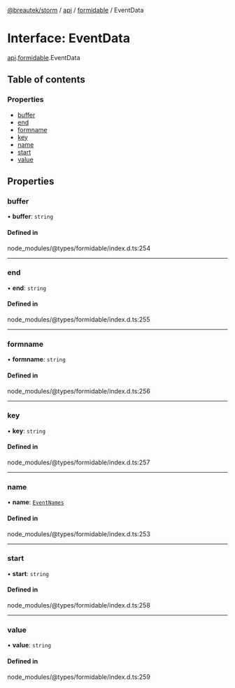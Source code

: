 [@breautek/storm](../README.md) / [api](../modules/api.md) / [formidable](../modules/api.formidable.md) / EventData

# Interface: EventData

[api](../modules/api.md).[formidable](../modules/api.formidable.md).EventData

## Table of contents

### Properties

- [buffer](api.formidable.EventData.md#buffer)
- [end](api.formidable.EventData.md#end)
- [formname](api.formidable.EventData.md#formname)
- [key](api.formidable.EventData.md#key)
- [name](api.formidable.EventData.md#name)
- [start](api.formidable.EventData.md#start)
- [value](api.formidable.EventData.md#value)

## Properties

### buffer

• **buffer**: `string`

#### Defined in

node_modules/@types/formidable/index.d.ts:254

___

### end

• **end**: `string`

#### Defined in

node_modules/@types/formidable/index.d.ts:255

___

### formname

• **formname**: `string`

#### Defined in

node_modules/@types/formidable/index.d.ts:256

___

### key

• **key**: `string`

#### Defined in

node_modules/@types/formidable/index.d.ts:257

___

### name

• **name**: [`EventNames`](../modules/api.formidable.md#eventnames)

#### Defined in

node_modules/@types/formidable/index.d.ts:253

___

### start

• **start**: `string`

#### Defined in

node_modules/@types/formidable/index.d.ts:258

___

### value

• **value**: `string`

#### Defined in

node_modules/@types/formidable/index.d.ts:259
